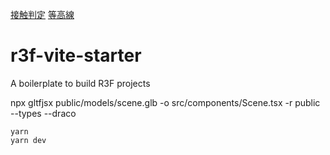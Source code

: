 [接触判定](https://note.com/hyoune_note/n/n211d71ecf44c?magazine_key=m869175e29582)
[等高線](https://renard.hateblo.jp/entry/2023/07/05/122300)


# r3f-vite-starter
A boilerplate to build R3F projects

npx gltfjsx public/models/scene.glb -o src/components/Scene.tsx -r public --types --draco


```
yarn
yarn dev

```


